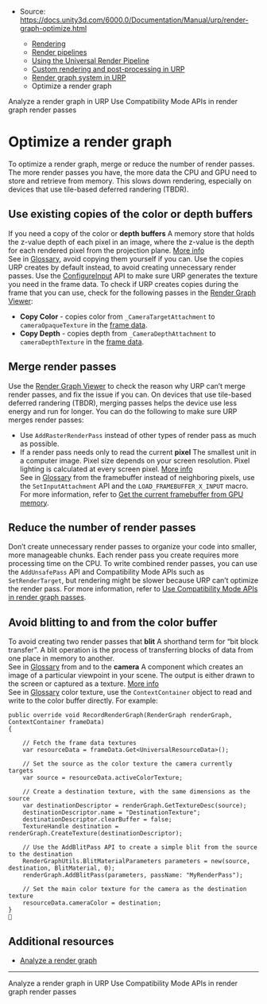* Source: https://docs.unity3d.com/6000.0/Documentation/Manual/urp/render-graph-optimize.html

  * [Rendering](https://docs.unity3d.com/6000.0/Documentation/Manual/rendering-and-post-processing.html)
  * [Render pipelines](https://docs.unity3d.com/6000.0/Documentation/Manual/render-pipelines.html)
  * [Using the Universal Render Pipeline](https://docs.unity3d.com/6000.0/Documentation/Manual/universal-render-pipeline.html)
  * [Custom rendering and post-processing in URP](https://docs.unity3d.com/6000.0/Documentation/Manual/urp/customizing-urp.html)
  * [Render graph system in URP](https://docs.unity3d.com/6000.0/Documentation/Manual/urp/render-graph.html)
  * Optimize a render graph


[](https://docs.unity3d.com/6000.0/Documentation/Manual/urp/render-graph-view.html)
Analyze a render graph in URP
[](https://docs.unity3d.com/6000.0/Documentation/Manual/urp/render-graph-unsafe-pass.html)
Use Compatibility Mode APIs in render graph render passes
# Optimize a render graph
To optimize a render graph, merge or reduce the number of render passes. The more render passes you have, the more data the CPU and GPU need to store and retrieve from memory. This slows down rendering, especially on devices that use tile-based deferred randering (TBDR).
## Use existing copies of the color or depth buffers
If you need a copy of the color or **depth buffers** A memory store that holds the z-value depth of each pixel in an image, where the z-value is the depth for each rendered pixel from the projection plane. [More info](https://docs.unity3d.com/6000.0/Documentation/Manual/class-RenderTexture.html)  
See in [Glossary](https://docs.unity3d.com/6000.0/Documentation/Manual/Glossary.html#depthbuffer), avoid copying them yourself if you can. Use the copies URP creates by default instead, to avoid creating unnecessary render passes.
Use the [ConfigureInput](https://docs.unity3d.com/Packages/com.unity.render-pipelines.universal@latest/index.html?subfolder=/api/UnityEngine.Rendering.Universal.ScriptableRenderPass.html#UnityEngine_Rendering_Universal_ScriptableRenderPass_ConfigureInput_UnityEngine_Rendering_Universal_ScriptableRenderPassInput_) API to make sure URP generates the texture you need in the frame data.
To check if URP creates copies during the frame that you can use, check for the following passes in the [Render Graph Viewer](https://docs.unity3d.com/6000.0/Documentation/Manual/urp/render-graph-view.html):
  * **Copy Color** - copies color from `_CameraTargetAttachment` to `cameraOpaqueTexture` in the [frame data](https://docs.unity3d.com/6000.0/Documentation/Manual/urp/render-graph-frame-data-reference.html).
  * **Copy Depth** - copies depth from `_CameraDepthAttachment` to `cameraDepthTexture` in the [frame data](https://docs.unity3d.com/6000.0/Documentation/Manual/urp/render-graph-frame-data-reference.html).


## Merge render passes
Use the [Render Graph Viewer](https://docs.unity3d.com/6000.0/Documentation/Manual/urp/render-graph-view.html) to check the reason why URP can’t merge render passes, and fix the issue if you can. On devices that use tile-based deferred randering (TBDR), merging passes helps the device use less energy and run for longer.
You can do the following to make sure URP merges render passes:
  * Use `AddRasterRenderPass` instead of other types of render pass as much as possible.
  * If a render pass needs only to read the current **pixel** The smallest unit in a computer image. Pixel size depends on your screen resolution. Pixel lighting is calculated at every screen pixel. [More info](https://docs.unity3d.com/6000.0/Documentation/Manual/ShadowPerformance.html)  
See in [Glossary](https://docs.unity3d.com/6000.0/Documentation/Manual/Glossary.html#pixel) from the framebuffer instead of neighboring pixels, use the `SetInputAttachment` API and the `LOAD_FRAMEBUFFER_X_INPUT` macro. For more information, refer to [Get the current framebuffer from GPU memory](https://docs.unity3d.com/6000.0/Documentation/Manual/urp/render-graph-framebuffer-fetch.html).


## Reduce the number of render passes
Don’t create unnecessary render passes to organize your code into smaller, more manageable chunks. Each render pass you create requires more processing time on the CPU.
To write combined render passes, you can use the `AddUnsafePass` API and Compatibility Mode APIs such as `SetRenderTarget`, but rendering might be slower because URP can’t optimize the render pass. For more information, refer to [Use Compatibility Mode APIs in render graph passes](https://docs.unity3d.com/6000.0/Documentation/Manual/urp/render-graph-unsafe-pass.html).
## Avoid blitting to and from the color buffer
To avoid creating two render passes that **blit** A shorthand term for “bit block transfer”. A blit operation is the process of transferring blocks of data from one place in memory to another.  
See in [Glossary](https://docs.unity3d.com/6000.0/Documentation/Manual/Glossary.html#blit) from and to the **camera** A component which creates an image of a particular viewpoint in your scene. The output is either drawn to the screen or captured as a texture. [More info](https://docs.unity3d.com/6000.0/Documentation/Manual/CamerasOverview.html)  
See in [Glossary](https://docs.unity3d.com/6000.0/Documentation/Manual/Glossary.html#Camera) color texture, use the `ContextContainer` object to read and write to the color buffer directly. 
For example:
```
public override void RecordRenderGraph(RenderGraph renderGraph, ContextContainer frameData)
{

    // Fetch the frame data textures
    var resourceData = frameData.Get<UniversalResourceData>();

    // Set the source as the color texture the camera currently targets
    var source = resourceData.activeColorTexture;
    
    // Create a destination texture, with the same dimensions as the source
    var destinationDescriptor = renderGraph.GetTextureDesc(source);
    destinationDescriptor.name = "DestinationTexture";
    destinationDescriptor.clearBuffer = false;
    TextureHandle destination = renderGraph.CreateTexture(destinationDescriptor);

    // Use the AddBlitPass API to create a simple blit from the source to the destination
    RenderGraphUtils.BlitMaterialParameters parameters = new(source, destination, BlitMaterial, 0);
    renderGraph.AddBlitPass(parameters, passName: "MyRenderPass");

    // Set the main color texture for the camera as the destination texture
    resourceData.cameraColor = destination;
}

```

## Additional resources
  * [Analyze a render graph](https://docs.unity3d.com/6000.0/Documentation/Manual/urp/render-graph-view.html)


* * *
[](https://docs.unity3d.com/6000.0/Documentation/Manual/urp/render-graph-view.html)
Analyze a render graph in URP
[](https://docs.unity3d.com/6000.0/Documentation/Manual/urp/render-graph-unsafe-pass.html)
Use Compatibility Mode APIs in render graph render passes
